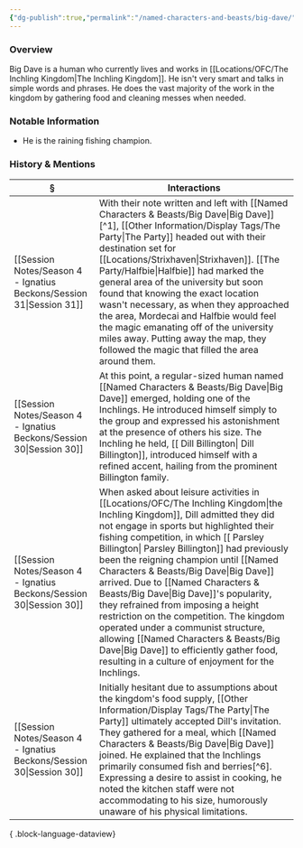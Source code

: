 ```yaml
---
{"dg-publish":true,"permalink":"/named-characters-and-beasts/big-dave/","tags":["NPC"],"updated":"2025-08-11T11:53:31.953+01:00"}
---
```



### Overview
Big Dave is a human who currently lives and works in [[Locations/OFC/The Inchling Kingdom\|The Inchling Kingdom]]. He isn't very smart and talks in simple words and phrases. He does the vast majority of the work in the kingdom by gathering food and cleaning messes when needed. 

### Notable Information 
- He is the raining fishing champion.

### History & Mentions
| §                                                                       | Interactions                                                                                                                                                                                                                                                                                                                                                                                                                                                                                                                      |
| ----------------------------------------------------------------------- | --------------------------------------------------------------------------------------------------------------------------------------------------------------------------------------------------------------------------------------------------------------------------------------------------------------------------------------------------------------------------------------------------------------------------------------------------------------------------------------------------------------------------------- |
| [[Session Notes/Season 4 - Ignatius Beckons/Session 31\|Session 31]] | With their note written and left with [[Named Characters & Beasts/Big Dave\|Big Dave]][^1], [[Other Information/Display Tags/The Party\|The Party]] headed out with their destination set for [[Locations/Strixhaven\|Strixhaven]]. [[The Party/Halfbie\|Halfbie]] had marked the general area of the university but soon found that knowing the exact location wasn't necessary, as when they approached the area, Mordecai and Halfbie would feel the magic emanating off of the university miles away. Putting away the map, they followed the magic that filled the area around them.                                                                |
| [[Session Notes/Season 4 - Ignatius Beckons/Session 30\|Session 30]] | At this point, a regular-sized human named [[Named Characters & Beasts/Big Dave\|Big Dave]] emerged, holding one of the Inchlings. He introduced himself simply to the group and expressed his astonishment at the presence of others his size. The Inchling he held, [[ Dill Billington\| Dill Billington]], introduced himself with a refined accent, hailing from the prominent Billington family.                                                                                                                                                                                   |
| [[Session Notes/Season 4 - Ignatius Beckons/Session 30\|Session 30]] | When asked about leisure activities in [[Locations/OFC/The Inchling Kingdom\|the Inchling Kingdom]], Dill admitted they did not engage in sports but highlighted their fishing competition, in which [[ Parsley Billington\| Parsley Billington]] had previously been the reigning champion until [[Named Characters & Beasts/Big Dave\|Big Dave]] arrived. Due to [[Named Characters & Beasts/Big Dave\|Big Dave]]'s popularity, they refrained from imposing a height restriction on the competition. The kingdom operated under a communist structure, allowing [[Named Characters & Beasts/Big Dave\|Big Dave]] to efficiently gather food, resulting in a culture of enjoyment for the Inchlings. |
| [[Session Notes/Season 4 - Ignatius Beckons/Session 30\|Session 30]] | Initially hesitant due to assumptions about the kingdom's food supply, [[Other Information/Display Tags/The Party\|The Party]] ultimately accepted Dill's invitation. They gathered for a meal, which [[Named Characters & Beasts/Big Dave\|Big Dave]] joined. He explained that the Inchlings primarily consumed fish and berries[^6]. Expressing a desire to assist in cooking, he noted the kitchen staff were not accommodating to his size, humorously unaware of his physical limitations.                                                                                                                |

{ .block-language-dataview}